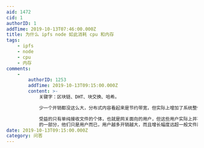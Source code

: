 ```yaml
---
aid: 1472
cid: 1
authorID: 1
addTime: 2019-10-13T07:46:00.000Z
title: 为什么 ipfs node 如此消耗 cpu 和内存
tags:
    - ipfs
    - node
    - cpu
    - 内存
comments:
    -
        authorID: 1253
        addTime: 2019-10-13T09:15:00.000Z
        content: >-
            关键字：区块链、DHT、块交换、哈希。  

            少一个开销都没这么大，分布式内容看起来是节约带宽，但实际上增加了系统整体负担，单个节点开销也就偏高。  

            受益的只有单纯接收文件的个体，也就是网关面向的用户，但这些用户实际上并不是 IPFS
            的一部分，他们只是用户而已，用户越多开销越大，而且增长幅度远超一般文件服务系统，尤其是有大量低使用率文件的存在。
date: 2019-10-13T09:15:00.000Z
category: 问答
---
```



